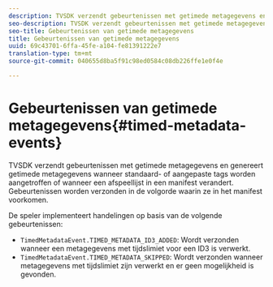 ```yaml
---
description: TVSDK verzendt gebeurtenissen met getimede metagegevens en genereert getimede metagegevens wanneer standaard- of aangepaste tags worden aangetroffen of wanneer een afspeellijst in een manifest verandert. Gebeurtenissen worden verzonden in de volgorde waarin ze in het manifest voorkomen.
seo-description: TVSDK verzendt gebeurtenissen met getimede metagegevens en genereert getimede metagegevens wanneer standaard- of aangepaste tags worden aangetroffen of wanneer een afspeellijst in een manifest verandert. Gebeurtenissen worden verzonden in de volgorde waarin ze in het manifest voorkomen.
seo-title: Gebeurtenissen van getimede metagegevens
title: Gebeurtenissen van getimede metagegevens
uuid: 69c43701-6ffa-45fe-a104-fe81391222e7
translation-type: tm+mt
source-git-commit: 040655d8ba5f91c98ed0584c08db226ffe1e0f4e

---
```



# Gebeurtenissen van getimede metagegevens{#timed-metadata-events}

TVSDK verzendt gebeurtenissen met getimede metagegevens en genereert getimede metagegevens wanneer standaard- of aangepaste tags worden aangetroffen of wanneer een afspeellijst in een manifest verandert. Gebeurtenissen worden verzonden in de volgorde waarin ze in het manifest voorkomen.

De speler implementeert handelingen op basis van de volgende gebeurtenissen:

* `TimedMetadataEvent.TIMED_METADATA_ID3_ADDED`: Wordt verzonden wanneer een metagegevens met tijdslimiet voor een ID3 is verwerkt.
* `TimedMetadataEvent.TIMED_METADATA_SKIPPED`: Wordt verzonden wanneer metagegevens met tijdslimiet zijn verwerkt en er geen mogelijkheid is gevonden.

